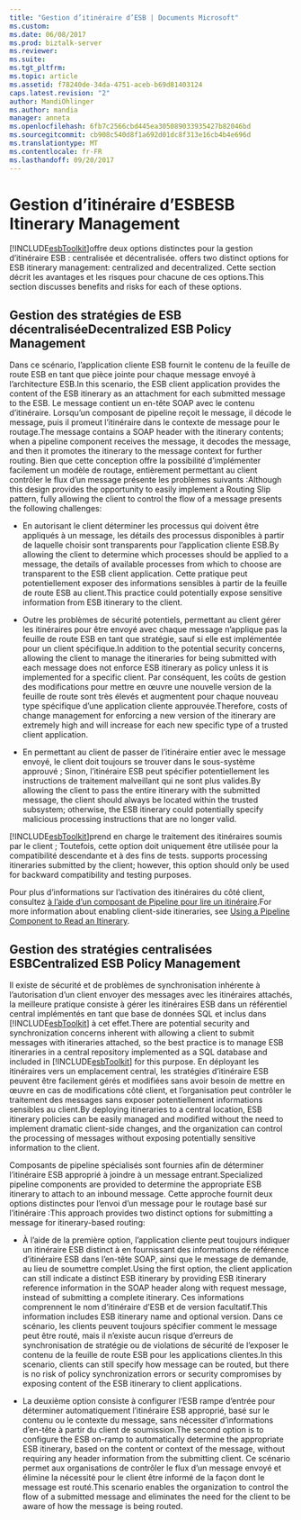 ```yaml
---
title: "Gestion d’itinéraire d’ESB | Documents Microsoft"
ms.custom: 
ms.date: 06/08/2017
ms.prod: biztalk-server
ms.reviewer: 
ms.suite: 
ms.tgt_pltfrm: 
ms.topic: article
ms.assetid: f78240de-34da-4751-aceb-b69d81403124
caps.latest.revision: "2"
author: MandiOhlinger
ms.author: mandia
manager: anneta
ms.openlocfilehash: 6fb7c2566cbd445ea305089033935427b82046bd
ms.sourcegitcommit: cb908c540d8f1a692d01dc8f313e16cb4b4e696d
ms.translationtype: MT
ms.contentlocale: fr-FR
ms.lasthandoff: 09/20/2017
---
```

# <a name="esb-itinerary-management"></a><span data-ttu-id="247c5-102">Gestion d’itinéraire d’ESB</span><span class="sxs-lookup"><span data-stu-id="247c5-102">ESB Itinerary Management</span></span>
[!INCLUDE[esbToolkit](../includes/esbtoolkit-md.md)]<span data-ttu-id="247c5-103">offre deux options distinctes pour la gestion d’itinéraire ESB : centralisée et décentralisée.</span><span class="sxs-lookup"><span data-stu-id="247c5-103"> offers two distinct options for ESB itinerary management: centralized and decentralized.</span></span> <span data-ttu-id="247c5-104">Cette section décrit les avantages et les risques pour chacune de ces options.</span><span class="sxs-lookup"><span data-stu-id="247c5-104">This section discusses benefits and risks for each of these options.</span></span>  
  
## <a name="decentralized-esb-policy-management"></a><span data-ttu-id="247c5-105">Gestion des stratégies de ESB décentralisée</span><span class="sxs-lookup"><span data-stu-id="247c5-105">Decentralized ESB Policy Management</span></span>  
 <span data-ttu-id="247c5-106">Dans ce scénario, l’application cliente ESB fournit le contenu de la feuille de route ESB en tant que pièce jointe pour chaque message envoyé à l’architecture ESB.</span><span class="sxs-lookup"><span data-stu-id="247c5-106">In this scenario, the ESB client application provides the content of the ESB itinerary as an attachment for each submitted message to the ESB.</span></span> <span data-ttu-id="247c5-107">Le message contient un en-tête SOAP avec le contenu d’itinéraire. Lorsqu’un composant de pipeline reçoit le message, il décode le message, puis il promeut l’itinéraire dans le contexte de message pour le routage.</span><span class="sxs-lookup"><span data-stu-id="247c5-107">The message contains a SOAP header with the itinerary contents; when a pipeline component receives the message, it decodes the message, and then it promotes the itinerary to the message context for further routing.</span></span> <span data-ttu-id="247c5-108">Bien que cette conception offre la possibilité d’implémenter facilement un modèle de routage, entièrement permettant au client contrôler le flux d’un message présente les problèmes suivants :</span><span class="sxs-lookup"><span data-stu-id="247c5-108">Although this design provides the opportunity to easily implement a Routing Slip pattern, fully allowing the client to control the flow of a message presents the following challenges:</span></span>  
  
-   <span data-ttu-id="247c5-109">En autorisant le client déterminer les processus qui doivent être appliqués à un message, les détails des processus disponibles à partir de laquelle choisir sont transparents pour l’application cliente ESB.</span><span class="sxs-lookup"><span data-stu-id="247c5-109">By allowing the client to determine which processes should be applied to a message, the details of available processes from which to choose are transparent to the ESB client application.</span></span> <span data-ttu-id="247c5-110">Cette pratique peut potentiellement exposer des informations sensibles à partir de la feuille de route ESB au client.</span><span class="sxs-lookup"><span data-stu-id="247c5-110">This practice could potentially expose sensitive information from ESB itinerary to the client.</span></span>  
  
-   <span data-ttu-id="247c5-111">Outre les problèmes de sécurité potentiels, permettant au client gérer les itinéraires pour être envoyé avec chaque message n’applique pas la feuille de route ESB en tant que stratégie, sauf si elle est implémentée pour un client spécifique.</span><span class="sxs-lookup"><span data-stu-id="247c5-111">In addition to the potential security concerns, allowing the client to manage the itineraries for being submitted with each message does not enforce ESB itinerary as policy unless it is implemented for a specific client.</span></span> <span data-ttu-id="247c5-112">Par conséquent, les coûts de gestion des modifications pour mettre en œuvre une nouvelle version de la feuille de route sont très élevés et augmentent pour chaque nouveau type spécifique d’une application cliente approuvée.</span><span class="sxs-lookup"><span data-stu-id="247c5-112">Therefore, costs of change management for enforcing a new version of the itinerary are extremely high and will increase for each new specific type of a trusted client application.</span></span>  
  
-   <span data-ttu-id="247c5-113">En permettant au client de passer de l’itinéraire entier avec le message envoyé, le client doit toujours se trouver dans le sous-système approuvé ; Sinon, l’itinéraire ESB peut spécifier potentiellement les instructions de traitement malveillant qui ne sont plus valides.</span><span class="sxs-lookup"><span data-stu-id="247c5-113">By allowing the client to pass the entire itinerary with the submitted message, the client should always be located within the trusted subsystem; otherwise, the ESB itinerary could potentially specify malicious processing instructions that are no longer valid.</span></span>  
  
 [!INCLUDE[esbToolkit](../includes/esbtoolkit-md.md)]<span data-ttu-id="247c5-114">prend en charge le traitement des itinéraires soumis par le client ; Toutefois, cette option doit uniquement être utilisée pour la compatibilité descendante et à des fins de tests.</span><span class="sxs-lookup"><span data-stu-id="247c5-114"> supports processing itineraries submitted by the client; however, this option should only be used for backward compatibility and testing purposes.</span></span>  
  
 <span data-ttu-id="247c5-115">Pour plus d’informations sur l’activation des itinéraires du côté client, consultez [à l’aide d’un composant de Pipeline pour lire un itinéraire](../esb-toolkit/using-a-pipeline-component-to-read-an-itinerary.md).</span><span class="sxs-lookup"><span data-stu-id="247c5-115">For more information about enabling client-side itineraries, see [Using a Pipeline Component to Read an Itinerary](../esb-toolkit/using-a-pipeline-component-to-read-an-itinerary.md).</span></span>  
  
## <a name="centralized-esb-policy-management"></a><span data-ttu-id="247c5-116">Gestion des stratégies centralisées ESB</span><span class="sxs-lookup"><span data-stu-id="247c5-116">Centralized ESB Policy Management</span></span>  
 <span data-ttu-id="247c5-117">Il existe de sécurité et de problèmes de synchronisation inhérente à l’autorisation d’un client envoyer des messages avec les itinéraires attachés, la meilleure pratique consiste à gérer les itinéraires ESB dans un référentiel central implémentés en tant que base de données SQL et inclus dans [!INCLUDE[esbToolkit](../includes/esbtoolkit-md.md)] à cet effet.</span><span class="sxs-lookup"><span data-stu-id="247c5-117">There are potential security and synchronization concerns inherent with allowing a client to submit messages with itineraries attached, so the best practice is to manage ESB itineraries in a central repository implemented as a SQL database and included in [!INCLUDE[esbToolkit](../includes/esbtoolkit-md.md)] for this purpose.</span></span> <span data-ttu-id="247c5-118">En déployant les itinéraires vers un emplacement central, les stratégies d’itinéraire ESB peuvent être facilement gérés et modifiées sans avoir besoin de mettre en œuvre en cas de modifications côté client, et l’organisation peut contrôler le traitement des messages sans exposer potentiellement informations sensibles au client.</span><span class="sxs-lookup"><span data-stu-id="247c5-118">By deploying itineraries to a central location, ESB itinerary policies can be easily managed and modified without the need to implement dramatic client-side changes, and the organization can control the processing of messages without exposing potentially sensitive information to the client.</span></span>  
  
 <span data-ttu-id="247c5-119">Composants de pipeline spécialisés sont fournies afin de déterminer l’itinéraire ESB approprié à joindre à un message entrant.</span><span class="sxs-lookup"><span data-stu-id="247c5-119">Specialized pipeline components are provided to determine the appropriate ESB itinerary to attach to an inbound message.</span></span> <span data-ttu-id="247c5-120">Cette approche fournit deux options distinctes pour l’envoi d’un message pour le routage basé sur l’itinéraire :</span><span class="sxs-lookup"><span data-stu-id="247c5-120">This approach provides two distinct options for submitting a message for itinerary-based routing:</span></span>  
  
-   <span data-ttu-id="247c5-121">À l’aide de la première option, l’application cliente peut toujours indiquer un itinéraire ESB distinct à en fournissant des informations de référence d’itinéraire ESB dans l’en-tête SOAP, ainsi que le message de demande, au lieu de soumettre complet.</span><span class="sxs-lookup"><span data-stu-id="247c5-121">Using the first option, the client application can still indicate a distinct ESB itinerary by providing ESB itinerary reference information in the SOAP header along with request message, instead of submitting a complete itinerary.</span></span> <span data-ttu-id="247c5-122">Ces informations comprennent le nom d’itinéraire d’ESB et de version facultatif.</span><span class="sxs-lookup"><span data-stu-id="247c5-122">This information includes ESB itinerary name and optional version.</span></span> <span data-ttu-id="247c5-123">Dans ce scénario, les clients peuvent toujours spécifier comment le message peut être routé, mais il n’existe aucun risque d’erreurs de synchronisation de stratégie ou de violations de sécurité de l’exposer le contenu de la feuille de route ESB pour les applications clientes.</span><span class="sxs-lookup"><span data-stu-id="247c5-123">In this scenario, clients can still specify how message can be routed, but there is no risk of policy synchronization errors or security compromises by exposing content of the ESB itinerary to client applications.</span></span>  
  
-   <span data-ttu-id="247c5-124">La deuxième option consiste à configurer l’ESB rampe d’entrée pour déterminer automatiquement l’itinéraire ESB approprié, basé sur le contenu ou le contexte du message, sans nécessiter d’informations d’en-tête à partir du client de soumission.</span><span class="sxs-lookup"><span data-stu-id="247c5-124">The second option is to configure the ESB on-ramp to automatically determine the appropriate ESB itinerary, based on the content or context of the message, without requiring any header information from the submitting client.</span></span> <span data-ttu-id="247c5-125">Ce scénario permet aux organisations de contrôler le flux d’un message envoyé et élimine la nécessité pour le client être informé de la façon dont le message est routé.</span><span class="sxs-lookup"><span data-stu-id="247c5-125">This scenario enables the organization to control the flow of a submitted message and eliminates the need for the client to be aware of how the message is being routed.</span></span>